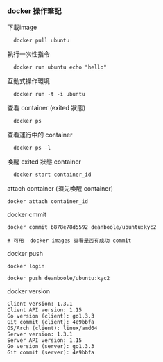 ### docker 操作筆記

下載image

      docker pull ubuntu
	
執行一次性指令

      docker run ubuntu echo "hello"
	
互動式操作環境

      docker run -t -i ubuntu

查看 container (exited 狀態)

      docker ps
	
查看運行中的 container

      docker ps -l
	
喚醒 exited 狀態 container

      docker start container_id
	
attach container (須先喚醒 container)

	docker attach container_id
	
docker cmmit
	
	docker commit b878e78d5592 deanboole/ubuntu:kyc2
	
	# 可用  docker images 查看是否有成功 commit
	
docker push

	docker login
	
	docker push deanboole/ubuntu:kyc2

docker version

	Client version: 1.3.1
	Client API version: 1.15
	Go version (client): go1.3.3
	Git commit (client): 4e9bbfa
	OS/Arch (client): linux/amd64
	Server version: 1.3.1
	Server API version: 1.15
	Go version (server): go1.3.3
	Git commit (server): 4e9bbfa
